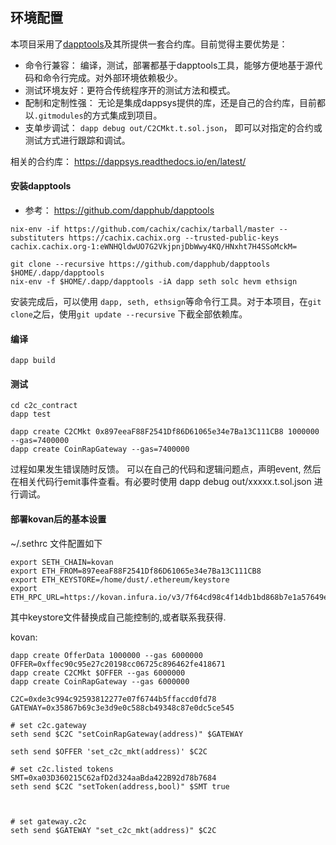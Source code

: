 ##  环境配置
本项目采用了[dapptools](https://github.com/dapphub)及其所提供一套合约库。目前觉得主要优势是：

* 命令行兼容： 编译，测试，部署都基于dapptools工具，能够方便地基于源代码和命令行完成。对外部环境依赖极少。
* 测试环境友好：更符合传统程序开的测试方法和模式。
* 配制和定制性强： 无论是集成dappsys提供的库，还是自己的合约库，目前都以`.gitmodules`的方式集成到项目。
* 支单步调试： `dapp debug out/C2CMkt.t.sol.json`， 即可以对指定的合约或测试方式进行跟踪和调试。

相关的合约库： https://dappsys.readthedocs.io/en/latest/

#### 安装dapptools

* 参考： https://github.com/dapphub/dapptools

```
nix-env -if https://github.com/cachix/cachix/tarball/master --substituters https://cachix.cachix.org --trusted-public-keys cachix.cachix.org-1:eWNHQldwUO7G2VkjpnjDbWwy4KQ/HNxht7H4SSoMckM=

git clone --recursive https://github.com/dapphub/dapptools $HOME/.dapp/dapptools
nix-env -f $HOME/.dapp/dapptools -iA dapp seth solc hevm ethsign
```

安装完成后，可以使用 `dapp, seth, ethsign`等命令行工具。对于本项目，在`git clone`之后，使用`git update --recursive` 下截全部依赖库。

#### 编译

```
dapp build
```

#### 测试

```
cd c2c_contract
dapp test

dapp create C2CMkt 0x897eeaF88F2541Df86D61065e34e7Ba13C111CB8 1000000 --gas=7400000
dapp create CoinRapGateway --gas=7400000
```
过程如果发生错误随时反馈。 可以在自己的代码和逻辑问题点，声明event, 然后在相关代码行emit事件查看。有必要时使用 dapp debug out/xxxxx.t.sol.json 进行调试。


#### 部署kovan后的基本设置

~/.sethrc 文件配置如下

```
export SETH_CHAIN=kovan
export ETH_FROM=897eeaF88F2541Df86D61065e34e7Ba13C111CB8
export ETH_KEYSTORE=/home/dust/.ethereum/keystore
export ETH_RPC_URL=https://kovan.infura.io/v3/7f64cd98c4f14db1bd868b7e1a57649e
```

其中keystore文件替换成自己能控制的,或者联系我获得.


kovan:

```
dapp create OfferData 1000000 --gas 6000000
OFFER=0xffec90c95e27c20198cc06725c896462fe418671
dapp create C2CMkt $OFFER --gas 6000000
dapp create CoinRapGateway --gas 6000000

C2C=0xde3c994c92593812277e07f6744b5ffaccd0fd78
GATEWAY=0x35867b69c3e3d9e0c588cb49348c87e0dc5ce545

# set c2c.gateway
seth send $C2C "setCoinRapGateway(address)" $GATEWAY

seth send $OFFER 'set_c2c_mkt(address)' $C2C

# set c2c.listed tokens
SMT=0xa03D360215C62afD2d324aaBda422B92d78b7684
seth send $C2C "setToken(address,bool)" $SMT true



# set gateway.c2c
seth send $GATEWAY "set_c2c_mkt(address)" $C2C


```